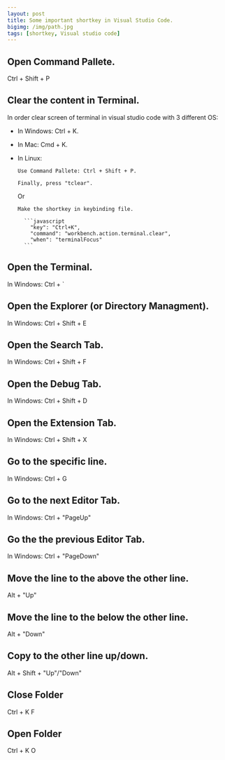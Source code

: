 ```yaml
---
layout: post
title: Some important shortkey in Visual Studio Code.
bigimg: /img/path.jpg
tags: [shortkey, Visual studio code]
---
```


## Open Command Pallete.
  Ctrl + Shift + P

## Clear the content in Terminal.
In order clear screen of terminal in visual studio code with 3 different OS: 
  - In Windows: Ctrl + K.
  - In Mac: Cmd + K.
  - In Linux: 
  
        Use Command Pallete: Ctrl + Shift + P.

        Finally, press "tclear".
       
    Or

        Make the shortkey in keybinding file. 

          ```javascript
            "key": "Ctrl+K",
            "command": "workbench.action.terminal.clear",
            "when": "terminalFocus"
          ```

## Open the Terminal. 
  In Windows: Ctrl + `

## Open the Explorer (or Directory Managment).
  In Windows: Ctrl + Shift + E

## Open the Search Tab. 
  In Windows: Ctrl + Shift + F

## Open the Debug Tab. 
  In Windows: Ctrl + Shift + D

## Open the Extension Tab. 
  In Windows: Ctrl + Shift + X

## Go to the specific line. 
  In Windows: Ctrl + G 

## Go to the next Editor Tab. 
  In Windows: Ctrl + "PageUp"

## Go the the previous Editor Tab.
  In Windows: Ctrl + "PageDown"
  
## Move the line to the above the other line.
  Alt + "Up"

## Move the line to the below the other line. 
  Alt + "Down"

## Copy to the other line up/down.
  Alt + Shift + "Up"/"Down"

## Close Folder
  Ctrl + K F

## Open Folder
  Ctrl + K O